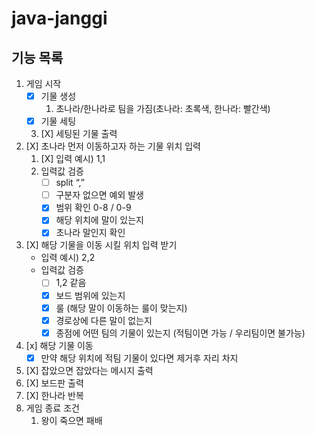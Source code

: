 # java-janggi

## 기능 목록

1. 게임 시작
    - [x] 기물 생성
        1. 초나라/한나라로 팀을 가짐(초나라: 초록색, 한나라: 빨간색)
    - [x] 기물 세팅

    3. [X] 세팅된 기물 출력
2. [X] 초나라 먼저 이동하고자 하는 기물 위치 입력
    1. [X] 입력 예시) 1,1
    2. 입력값 검증
        - [ ] split “,”
        - [ ] 구분자 없으면 예외 발생
        - [X] 범위 확인 0-8 / 0-9
        - [X] 해당 위치에 말이 있는지
        - [X] 초나라 말인지 확인
3. [X] 해당 기물을 이동 시킬 위치 입력 받기
    - 입력 예시) 2,2
    - 입력값 검증
        - [ ] 1,2 같음
        - [X] 보드 범위에 있는지
        - [x] 룰 (해당 말이 이동하는 룰이 맞는지)
        - [x] 경로상에 다른 말이 없는지
        - [x] 종점에 어떤 팀의 기물이 있는지 (적팀이면 가능 / 우리팀이면 불가능)
4. [x] 해당 기물 이동
    - [x] 만약 해당 위치에 적팀 기물이 있다면 제거후 자리 차지
5. [X] 잡았으면 잡았다는 메시지 출력
6. [X] 보드판 출력
7. [X] 한나라 반복
8. 게임 종료 조건
    1. 왕이 죽으면 패배
